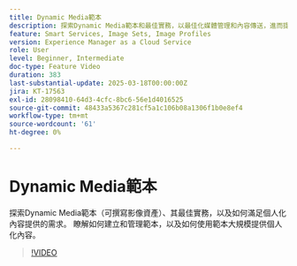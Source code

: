 ```yaml
---
title: Dynamic Media範本
description: 探索Dynamic Media範本和最佳實務，以最佳化媒體管理和內容傳送，進而提高效能。
feature: Smart Services, Image Sets, Image Profiles
version: Experience Manager as a Cloud Service
role: User
level: Beginner, Intermediate
doc-type: Feature Video
duration: 383
last-substantial-update: 2025-03-18T00:00:00Z
jira: KT-17563
exl-id: 28098410-64d3-4cfc-8bc6-56e1d4016525
source-git-commit: 48433a5367c281cf5a1c106b08a1306f1b0e8ef4
workflow-type: tm+mt
source-wordcount: '61'
ht-degree: 0%

---
```


# Dynamic Media範本

探索Dynamic Media範本（可撰寫影像資產）、其最佳實務，以及如何滿足個人化內容提供的需求。 瞭解如何建立和管理範本，以及如何使用範本大規模提供個人化內容。

>[!VIDEO](https://video.tv.adobe.com/v/3451738/?learn=on&enablevpops&captions=chi_hant)
